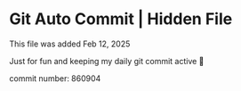 # Git Auto Commit | Hidden File

This file was added Feb 12, 2025

Just for fun and keeping my daily git commit active 🤪

commit number: 860904
